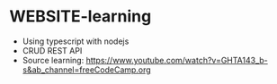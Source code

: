 # WEBSITE-learning
+ Using typescript with nodejs
+ CRUD REST API
+ Source learning: https://www.youtube.com/watch?v=GHTA143_b-s&ab_channel=freeCodeCamp.org
